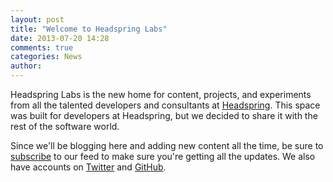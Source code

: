 ```yaml
---
layout: post
title: "Welcome to Headspring Labs"
date: 2013-07-20 14:28
comments: true
categories: News
author: 
---
```


Headspring Labs is the new home for content, projects, and experiments from all the talented developers and consultants at [Headspring](http://www.headspring.com). This space was built for developers at Headspring, but we decided to share it with the rest of the software world.

<!--more-->

Since we'll be blogging here and adding new content all the time, be sure to [subscribe](/atom.xml) to our feed to make sure you're getting all the updates. We also have accounts on [Twitter](https://twitter.com/HeadspringLabs) and [GitHub](https://github.com/HeadspringLabs).

